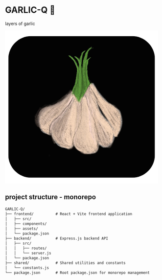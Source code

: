 # GARLIC-Q 🧄

layers of garlic

![GARLIC-Q Logo](frontend/assets/garliq.png)


## project structure - monorepo

```
GARLIC-Q/
├── frontend/          # React + Vite frontend application
│   ├── src/
│   ├── components/
│   ├── assets/
│   └── package.json
├── backend/           # Express.js backend API
│   ├── src/
│   │   ├── routes/
│   │   └── server.js
│   └── package.json
├── shared/            # Shared utilities and constants
│   └── constants.js
└── package.json       # Root package.json for monorepo management
```